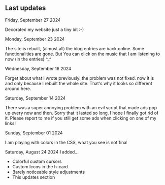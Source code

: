 ## Last updates

<date>Friday, September 27 2024</date>
<p> Decorated my website just a tiny bit :-) </p>

<date>Monday, September 23 2024</date>
<p> The site is rebuilt, (almost all) the blog entries are back online. Some functionalities are gone. But You can click on the music that I am listening to now (in the entries) ^_^ </p>

<date>Wednesday, September 18 2024</date>
<p> Forget about what I wrote previously. the problem was not fixed. now it is and only because I rebuilt the whole site. That's why it looks so different around here. </p>

<date>Saturday, September 14 2024</date>
<p> There was a super annoying problem with an evil script that made ads pop up every now and then. Sorry that it lasted so long, I hope I finally got rid of it. Please report to me if you still get some ads when clicking on one of my links! </p>

<date>Sunday, September 01 2024</date>
<p> I am playing with colors in the CSS, what you see is not final </p>

<date>Saturday, August 24 2024</date> I added...

   - Colorful custom cursors
   - Custom Icons in the h-card
   - Barely noticeable style adjustments
   - This updates section